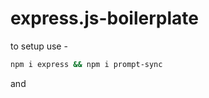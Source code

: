 # express.js-boilerplate
to setup use - 
```bash
npm i express && npm i prompt-sync
```
and
```bash
```
